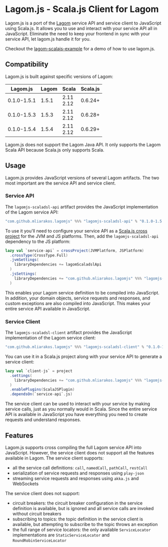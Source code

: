 # Lagom.js - Scala.js Client for Lagom

Lagom.js is a port of the [Lagom](https://www.lagomframework.com/) service API and service client to JavaScript using Scala.js. It allows you to use and interact with your service API all in JavaScript. Eliminate the need to keep your frontend in sync with your service API, let lagom.js handle it for you.

Checkout the [lagom-scalajs-example](https://github.com/mliarakos/lagom-scalajs-example) for a demo of how to use lagom.js.

## Compatibility

Lagom.js is built against specific versions of Lagom:

| Lagom.js    | Lagom | Scala           | Scala.js |
|-------------|-------|-----------------|----------|
| 0.1.0-1.5.1 | 1.5.1 | 2.11 <br> 2.12  | 0.6.24+  |
| 0.1.0-1.5.3 | 1.5.3 | 2.11 <br> 2.12  | 0.6.28+  |
| 0.1.0-1.5.4 | 1.5.4 | 2.11 <br> 2.12  | 0.6.29+  |

Lagom.js does not support the Lagom Java API. It only supports the Lagom Scala API because Scala.js only supports Scala.

## Usage

Lagom.js provides JavaScript versions of several Lagom artifacts. The two most important are the service API and service client.

### Service API

The `lagomjs-scaladsl-api` artifact provides the JavaScript implementation of the Lagom service API:

```sbt
"com.github.mliarakos.lagomjs" %%% "lagomjs-scaladsl-api" % "0.1.0-1.5.4"
```

To use it you'll need to configure your service API as a [Scala.js cross project](https://github.com/portable-scala/sbt-crossproject) for the JVM and JS platforms. Then, add the `lagomjs-scaladsl-api` dependency to the JS platform:

```scala
lazy val `service-api` = crossProject(JVMPlatform, JSPlatform)
  .crossType(CrossType.Full)
  .jvmSettings(
    libraryDependencies += lagomScaladslApi
  )
  .jsSettings(
    libraryDependencies += "com.github.mliarakos.lagomjs" %%% "lagomjs-scaladsl-api" % "0.1.0-1.5.4"
  )
```

This enables your Lagom service definition to be compiled into JavaScript. In addition, your domain objects, service requests and responses, and custom exceptions are also compiled into JavaScript. This makes your entire service API available in JavaScript.

### Service Client

The `lagomjs-scaladsl-client` artifact provides the JavaScript implementation of the Lagom service client:

```sbt
"com.github.mliarakos.lagomjs" %%% "lagomjs-scaladsl-client" % "0.1.0-1.5.4"
```

You can use it in a Scala.js project along with your service API to generate a service client:

```scala
lazy val `client-js` = project
  .settings(
    libraryDependencies += "com.github.mliarakos.lagomjs" %%% "lagomjs-scaladsl-client" % "0.1.0-1.5.4"
  )
  .enablePlugins(ScalaJSPlugin)
  .dependsOn(`service-api`.js)
```

The service client can be used to interact with your service by making service calls, just as you normally would in Scala. Since the entire service API is available in JavaScript you have everything you need to create requests and understand responses.

## Features

Lagom.js supports cross compiling the full Lagom service API into JavaScript. However, the service client does not support all the features available in Lagom. The service client supports:
- all the service call definitions: `call`, `namedCall`, `pathCall`, `restCall`
- serialization of service requests and responses using `play-json`
- streaming service requests and responses using `akka.js` and WebSockets

The service client does not support:
- circuit breakers: the circuit breaker configuration in the service definition is available, but is ignored and all service calls are invoked without circuit breakers
- subscribing to topics: the topic definition in the service client is available, but attempting to subscribe to the topic throws an exception
- the full range of service locators: the only available `ServiceLocator` implementations are `StaticServiceLocator` and `RoundRobinServiceLocator`
